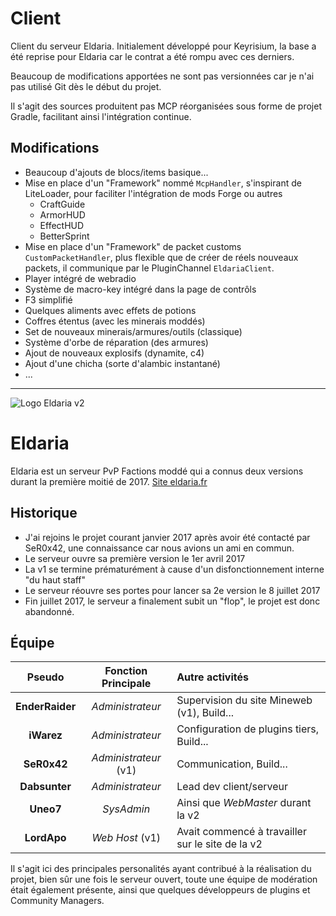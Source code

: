 Client
======
Client du serveur Eldaria.
Initialement développé pour Keyrisium, la base a été reprise pour Eldaria car le contrat a été rompu avec ces derniers.

Beaucoup de modifications apportées ne sont pas versionnées car je n'ai pas utilisé Git dès le début du projet.

Il s'agit des sources produitent pas MCP réorganisées sous forme de projet Gradle, facilitant ainsi l'intégration continue.

Modifications
-------------
- Beaucoup d'ajouts de blocs/items basique...
- Mise en place d'un "Framework" nommé `McpHandler`, s'inspirant de LiteLoader, pour faciliter l'intégration de mods
 Forge ou autres
	* CraftGuide
	* ArmorHUD
	* EffectHUD
	* BetterSprint
- Mise en place d'un "Framework" de packet customs `CustomPacketHandler`, plus flexible que de créer de réels nouveaux
 packets, il communique par le PluginChannel `EldariaClient`.
- Player intégré de webradio
- Système de macro-key intégré dans la page de contrôls
- F3 simplifié
- Quelques aliments avec effets de potions
- Coffres étentus (avec les minerais moddés)
- Set de nouveaux minerais/armures/outils (classique)
- Système d'orbe de réparation (des armures)
- Ajout de nouveaux explosifs (dynamite, c4)
- Ajout d'une chicha (sorte d'alambic instantané)
- ...

---
![Logo Eldaria v2](https://eldaria.fr/assets/images/logo.png)

Eldaria
=======
Eldaria est un serveur PvP Factions moddé qui a connus deux versions durant la première moitié de 2017.
[Site eldaria.fr](https://eldaria.fr)

Historique
----------
- J'ai rejoins le projet courant janvier 2017 après avoir été contacté par SeR0x42, une connaissance car nous avions un ami en commun.
- Le serveur ouvre sa première version le 1er avril 2017
- La v1 se termine prématurément à cause d'un disfonctionnement interne "du haut staff"
- Le serveur réouvre ses portes pour lancer sa 2e version le 8 juillet 2017
- Fin juillet 2017, le serveur a finalement subit un "flop", le projet est donc abandonné.

Équipe
------
| Pseudo          | Fonction Principale   | Autre activités                                  |
| :-------------: | :-------------------: | :----------------------------------------------- |
| **EnderRaider** | *Administrateur*      | Supervision du site Mineweb (v1), Build...       |
| **iWarez**      | *Administrateur*      | Configuration de plugins tiers, Build...         |
| **SeR0x42**     | *Administrateur* (v1) | Communication, Build...                          |
| **Dabsunter**   | *Administrateur*      | Lead dev client/serveur                          |
| **Uneo7**       | *SysAdmin*            | Ainsi que *WebMaster* durant la v2               |
| **LordApo**     | *Web Host* (v1)       | Avait commencé à travailler sur le site de la v2 |
Il s'agit ici des principales personalités ayant contribué à la réalisation du projet, bien sûr une fois le serveur ouvert, toute une équipe de modération était également présente, ainsi que quelques développeurs de plugins et Community Managers.